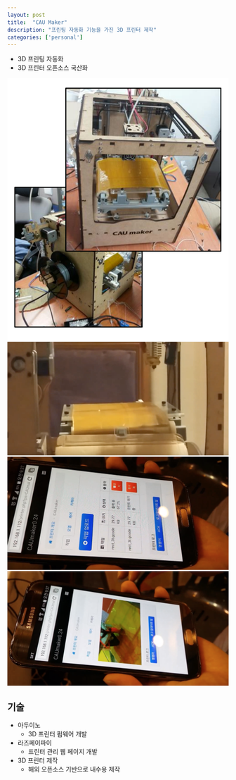 ```yaml
---
layout: post
title:  "CAU Maker"
description: "프린팅 자동화 기능을 가진 3D 프린터 제작"
categories: ['personal']
---
```

- 3D 프린팅 자동화
- 3D 프린터 오픈소스 국산화

![machine](/assets/image/cauMaker/machine.png)
![machine_finish](/assets/image/cauMaker/machine_finish.png)
![monitoring_queue](/assets/image/cauMaker/monitoring_queue.png)
![monitoring_video](/assets/image/cauMaker/monitoring_video.png)

## 기술
- 아두이노
  - 3D 프린터 펌웨어 개발
- 라즈페이파이
  - 프린터 관리 웹 페이지 개발
- 3D 프린터 제작
  - 해외 오픈소스 기반으로 내수용 제작